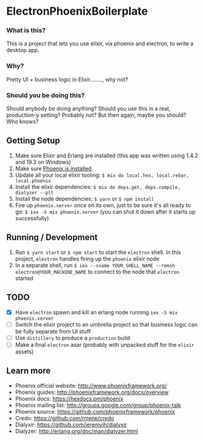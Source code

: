 # ElectronPhoenixBoilerplate
### What is this?
This is a project that lets you use elixir, via phoenix and electron, to write a desktop app.
### Why?
Pretty UI + business logic in Elixir........, why not?
### Should you be doing this?
Should anybody be doing anything? Should you use this in a real, production-y setting? Probably not? But then again, maybe you should? Who knows?

## Getting Setup
  1. Make sure Elixir and Erlang are installed (this app was written using 1.4.2 and 19.3 on Windows)
  2. Make sure [Phoenix is installed](http://www.phoenixframework.org/docs/installation).
  3. Update all your local elixir tooling: `$ mix do local.hex, local.rebar, local.phoenix`
  4. Install the elixir dependencies: `$ mix do deps.get, deps.compile, dialyzer --plt`
  5. Install the node dependencies: `$ yarn` or `$ npm install`
  6. Fire up `phoenix.server` once on its own, just to be sure it's all ready to go: `$ iex -S mix phoenix.server` (you can shut it down after it starts up successfully)

## Running / Development
  1. Run `$ yarn start` or `$ npm start` to start the `electron` shell. In this project, `electron` handles firing up the `phoenix` elixir node
  2. In a separate shell, run `$ iex --sname YOUR_SHELL_NAME --remsh electron@YOUR_MACHINE_NAME` to connect to the node that `electron` started

## TODO
  - [x] Have `electron` spawn and kill an erlang node running `iex -S mix phoenix.server`
  - [ ] Switch the elixir project to an umbrella project so that business logic can be fully separate from UI stuff
  - [ ] Use `distillery` to produce a `production` build
  - [ ] Make a final `electron` asar (probably with unpacked stuff for the `elixir` assets)

## Learn more
  * Phoenix official website: http://www.phoenixframework.org/
  * Phoenix guides: http://phoenixframework.org/docs/overview
  * Phoenix docs: https://hexdocs.pm/phoenix
  * Phoenix mailing list: http://groups.google.com/group/phoenix-talk
  * Phoenix source: https://github.com/phoenixframework/phoenix
  * Credo: https://github.com/rrrene/credo
  * Dialyxir: https://github.com/jeremyjh/dialyxir
  * Dialyzer: http://erlang.org/doc/man/dialyzer.html
